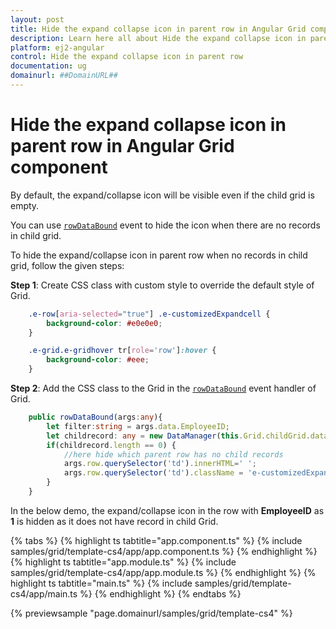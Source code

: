 ```yaml
---
layout: post
title: Hide the expand collapse icon in parent row in Angular Grid component | Syncfusion
description: Learn here all about Hide the expand collapse icon in parent row in Syncfusion Angular Grid component of Syncfusion Essential JS 2 and more.
platform: ej2-angular
control: Hide the expand collapse icon in parent row 
documentation: ug
domainurl: ##DomainURL##
---
```


# Hide the expand collapse icon in parent row in Angular Grid component

By default, the expand/collapse icon will be visible even if the child grid is empty.

You can use [`rowDataBound`](https://ej2.syncfusion.com/angular/documentation/api/grid/#rowdatabound) event to hide the icon when there are no records in child grid.

To hide the expand/collapse icon in parent row when no records in child grid, follow the given steps:

**Step 1**: Create CSS class with custom style to override the default style of Grid.

```css
    .e-row[aria-selected="true"] .e-customizedExpandcell {
        background-color: #e0e0e0;
    }

    .e-grid.e-gridhover tr[role='row']:hover {
        background-color: #eee;
    }

```

**Step 2**: Add the CSS class to the Grid in the [`rowDataBound`](https://ej2.syncfusion.com/angular/documentation/api/grid/#rowdatabound-) event handler of Grid.

```typescript
    public rowDataBound(args:any){
        let filter:string = args.data.EmployeeID;
        let childrecord: any = new DataManager(this.Grid.childGrid.dataSource).executeLocal(new Query().where('EmployeeID', 'equal', parseInt(filter), true));
        if(childrecord.length == 0) {
            //here hide which parent row has no child records
            args.row.querySelector('td').innerHTML=' ';
            args.row.querySelector('td').className = 'e-customizedExpandcell';
        }
    }

```

In the below demo, the expand/collapse icon in the row with **EmployeeID** as **1** is hidden as it does not have record in child Grid.

{% tabs %}
{% highlight ts tabtitle="app.component.ts" %}
{% include samples/grid/template-cs4/app/app.component.ts %}
{% endhighlight %}
{% highlight ts tabtitle="app.module.ts" %}
{% include samples/grid/template-cs4/app/app.module.ts %}
{% endhighlight %}
{% highlight ts tabtitle="main.ts" %}
{% include samples/grid/template-cs4/app/main.ts %}
{% endhighlight %}
{% endtabs %}
  
{% previewsample "page.domainurl/samples/grid/template-cs4" %}
